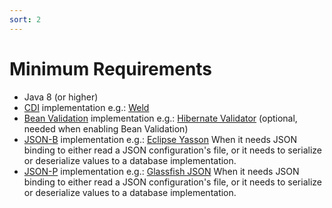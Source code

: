 ```yaml
---
sort: 2
---
```


# Minimum Requirements

- Java 8 (or higher)
- [CDI](https://jcp.org/en/jsr/detail?id=365) implementation e.g.: [Weld](http://weld.cdi-spec.org/)
- [Bean Validation](https://jcp.org/en/jsr/detail?id=380) implementation e.g.: [Hibernate Validator](http://beanvalidation.org/2.0/) (optional, needed when enabling Bean Validation)
- [JSON-B](https://jcp.org/en/jsr/detail?id=367) implementation e.g.: [Eclipse Yasson](http://json-b.net/) When it needs JSON binding to either read a JSON configuration's file, or it needs to serialize or deserialize values to a database implementation.
- [JSON-P](https://jcp.org/en/jsr/detail?id=374) implementation e.g.: [Glassfish JSON](https://javaee.github.io/jsonp/) When it needs JSON binding to either read a JSON configuration's file, or it needs to serialize or deserialize values to a database implementation.